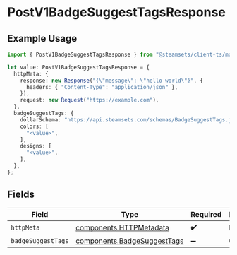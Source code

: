 # PostV1BadgeSuggestTagsResponse

## Example Usage

```typescript
import { PostV1BadgeSuggestTagsResponse } from "@steamsets/client-ts/models/operations";

let value: PostV1BadgeSuggestTagsResponse = {
  httpMeta: {
    response: new Response("{\"message\": \"hello world\"}", {
      headers: { "Content-Type": "application/json" },
    }),
    request: new Request("https://example.com"),
  },
  badgeSuggestTags: {
    dollarSchema: "https://api.steamsets.com/schemas/BadgeSuggestTags.json",
    colors: [
      "<value>",
    ],
    designs: [
      "<value>",
    ],
  },
};
```

## Fields

| Field                                                                      | Type                                                                       | Required                                                                   | Description                                                                |
| -------------------------------------------------------------------------- | -------------------------------------------------------------------------- | -------------------------------------------------------------------------- | -------------------------------------------------------------------------- |
| `httpMeta`                                                                 | [components.HTTPMetadata](../../models/components/httpmetadata.md)         | :heavy_check_mark:                                                         | N/A                                                                        |
| `badgeSuggestTags`                                                         | [components.BadgeSuggestTags](../../models/components/badgesuggesttags.md) | :heavy_minus_sign:                                                         | OK                                                                         |